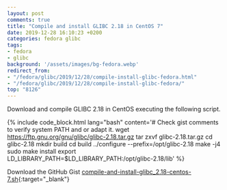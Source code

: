 ```yaml
---
layout: post
comments: true
title: "Compile and install GLIBC 2.18 in CentOS 7"
date: 2019-12-28 16:10:23 +0200
categories: fedora glibc
tags:
- fedora
- glibc
background: '/assets/images/bg-fedora.webp'
redirect_from:
- "/fedora/glibc/2019/12/28/compile-install-glibc-fedora.html"
- "/fedora/glibc/2019/12/28/compile-install-glibc-fedora/"
top: "8126"
---
```


Download and compile GLIBC 2.18 in CentOS executing the following script.

{% include code_block.html lang="bash" content='# Check gist comments to verify system PATH and or adapt it.
wget https://ftp.gnu.org/gnu/glibc/glibc-2.18.tar.gz
tar zxvf glibc-2.18.tar.gz
cd glibc-2.18
mkdir build
cd build
../configure --prefix=/opt/glibc-2.18
make -j4
sudo make install
export LD_LIBRARY_PATH=$LD_LIBRARY_PATH:/opt/glibc-2.18/lib' %}

Download the GitHub Gist [compile-and-install-glibc_2.18-centos-7.sh](https://gist.github.com/carlesloriente/ab3387e7d035ed400dc2816873e9089e){:target="_blank"}
